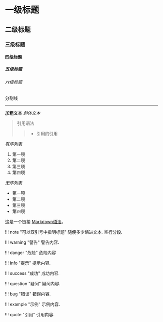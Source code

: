 # 一级标题
## 二级标题
### 三级标题
#### 四级标题
##### 五级标题
###### 六级标题

分割线
***

**加粗文本**
*斜体文本*

> 引用语法
>> - 引用的引用

*有序列表*

1. 第一项
2. 第二项
3. 第三项
4. 第四项

*无序列表*

- 第一项
- 第二项
- 第三项
- 第四项

这是一个链接 [Markdown语法](https://markdown.com.cn)。


<!-- note, seealso
abstract, summary, tldr
info, todo
tip, hint, important
success, check, done
question, help, faq
warning, caution, attention
failure, fail, missing
danger, error
bug
example
quote, cite -->

!!! note "可以双引号中指明标题"
    随便多少缩进文本.
    空行分段.

!!! warning "警告"
    警告内容.

!!! danger "危险"
    危险内容

!!! info "提示"
    提示内容.

!!! success "成功"
    成功内容.

!!! question "疑问"
    疑问内容.

!!! bug "错误"
    错误内容.

!!! example "示例"
    示例内容.

!!! quote "引用"
    引用内容.

